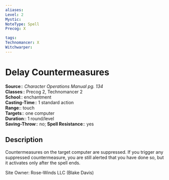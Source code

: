 ```yaml
---
aliases: 
Level: 2
Mystic: 
NoteType: Spell
Precog: X

tags: 
Technomancer: X
Witchwarper: 
---
```


# Delay Countermeasures

**Source**:: _Character Operations Manual pg. 134_  
**Classes**:: Precog 2, Technomancer 2  
**School**:: enchantment  
**Casting-Time**:: 1 standard action  
**Range**:: touch  
**Targets**:: one computer  
**Duration**:: 1 round/level  
**Saving-Throw**:: no;
**Spell Resistance**:: yes

## Description

Countermeasures on the target computer are suppressed. If you trigger any suppressed countermeasure, you are still alerted that you have done so, but it activates only after the spell ends.

Site Owner: Rose-Winds LLC (Blake Davis)
